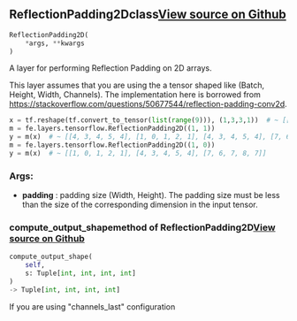 ## ReflectionPadding2D<span class="tag">class</span><a class="sourcelink" href=https://github.com/fastestimator/fastestimator/blob/r1.0/fastestimator/layers/tensorflow/reflection_padding_2d.py/#L21-L53>View source on Github</a>
```python
ReflectionPadding2D(
	*args, **kwargs
)
```
A layer for performing Reflection Padding on 2D arrays.

This layer assumes that you are using the a tensor shaped like (Batch, Height, Width, Channels).
The implementation here is borrowed from https://stackoverflow.com/questions/50677544/reflection-padding-conv2d.

```python
x = tf.reshape(tf.convert_to_tensor(list(range(9))), (1,3,3,1))  # ~ [[0, 1, 2], [3, 4, 5], [6, 7, 8]]
m = fe.layers.tensorflow.ReflectionPadding2D((1, 1))
y = m(x)  # ~ [[4, 3, 4, 5, 4], [1, 0, 1, 2, 1], [4, 3, 4, 5, 4], [7, 6, 7, 8, 7], [4, 3, 4, 5, 4]]
m = fe.layers.tensorflow.ReflectionPadding2D((1, 0))
y = m(x)  # ~ [[1, 0, 1, 2, 1], [4, 3, 4, 5, 4], [7, 6, 7, 8, 7]]
```


<h3>Args:</h3>

* **padding** :  padding size (Width, Height). The padding size must be less than the size of the corresponding        dimension in the input tensor.

### compute_output_shape<span class="tag">method of ReflectionPadding2D</span><a class="sourcelink" href=https://github.com/fastestimator/fastestimator/blob/r1.0/fastestimator/layers/tensorflow/reflection_padding_2d.py/#L47-L49>View source on Github</a>
```python
compute_output_shape(
	self,
	s: Tuple[int, int, int, int]
)
-> Tuple[int, int, int, int]
```
If you are using "channels_last" configuration




